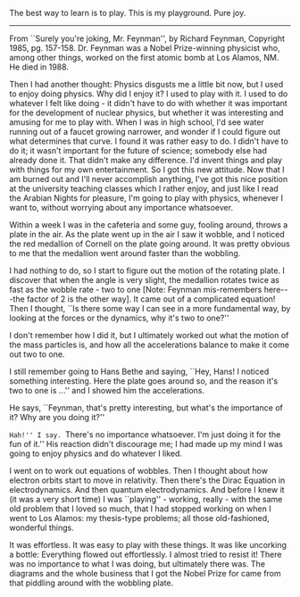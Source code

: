 The best way to learn is to play. This is my playground. Pure joy.


---

From ``Surely you're joking, Mr. Feynman'', by Richard Feynman, Copyright 1985, pg. 157-158. Dr. Feynman was a Nobel Prize-winning physicist who, among other things, worked on the first atomic bomb at Los Alamos, NM. He died in 1988.

Then I had another thought: Physics disgusts me a little bit now, but I used to enjoy doing physics. Why did I enjoy it? I used to play with it. I used to do whatever I felt like doing - it didn't have to do with whether it was important for the development of nuclear physics, but whether it was interesting and amusing for me to play with. When I was in high school, I'd see water running out of a faucet growing narrower, and wonder if I could figure out what determines that curve. I found it was rather easy to do. I didn't have to do it; it wasn't important for the future of science; somebody else had already done it. That didn't make any difference. I'd invent things and play with things for my own entertainment.
So I got this new attitude. Now that I am burned out and I'll never accomplish anything, I've got this nice position at the university teaching classes which I rather enjoy, and just like I read the Arabian Nights for pleasure, I'm going to play with physics, whenever I want to, without worrying about any importance whatsoever.

Within a week I was in the cafeteria and some guy, fooling around, throws a plate in the air. As the plate went up in the air I saw it wobble, and I noticed the red medallion of Cornell on the plate going around. It was pretty obvious to me that the medallion went around faster than the wobbling.

I had nothing to do, so I start to figure out the motion of the rotating plate. I discover that when the angle is very slight, the medallion rotates twice as fast as the wobble rate - two to one [Note: Feynman mis-remembers here---the factor of 2 is the other way]. It came out of a complicated equation! Then I thought, ``Is there some way I can see in a more fundamental way, by looking at the forces or the dynamics, why it's two to one?''

I don't remember how I did it, but I ultimately worked out what the motion of the mass particles is, and how all the accelerations balance to make it come out two to one.

I still remember going to Hans Bethe and saying, ``Hey, Hans! I noticed something interesting. Here the plate goes around so, and the reason it's two to one is ...'' and I showed him the accelerations.

He says, ``Feynman, that's pretty interesting, but what's the importance of it? Why are you doing it?''

``Hah!'' I say. ``There's no importance whatsoever. I'm just doing it for the fun of it.'' His reaction didn't discourage me; I had made up my mind I was going to enjoy physics and do whatever I liked.

I went on to work out equations of wobbles. Then I thought about how electron orbits start to move in relativity. Then there's the Dirac Equation in electrodynamics. And then quantum electrodynamics. And before I knew it (it was a very short time) I was ``playing'' - working, really - with the same old problem that I loved so much, that I had stopped working on when I went to Los Alamos: my thesis-type problems; all those old-fashioned, wonderful things.

It was effortless. It was easy to play with these things. It was like uncorking a bottle: Everything flowed out effortlessly. I almost tried to resist it! There was no importance to what I was doing, but ultimately there was. The diagrams and the whole business that I got the Nobel Prize for came from that piddling around with the wobbling plate.

